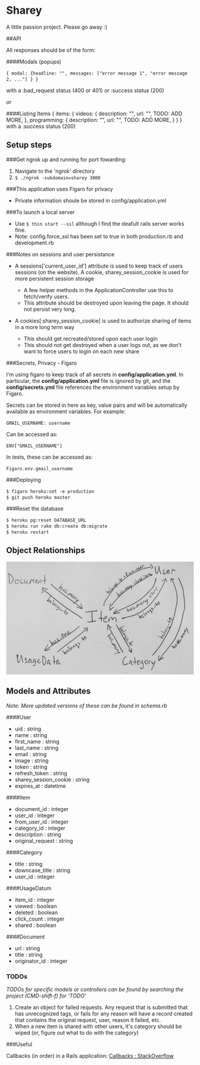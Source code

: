 # Sharey

A little passion project. Please go away :)

##API

All responses should be of the form:

####Modals (popups)

    { modal: {headline: "", messages: ["error message 1", "error message 2, ..."] } }
with a :bad_request status (400 or 401) or :success status (200)

*or*

####Listing Items
    { items: 
      { 
        videos:
        {
          description: "",
          url: "",
          TODO: ADD MORE,
        },
        programming:
        {
          description: "",
          url: "",
          TODO: ADD MORE,
        }
      }
    }
with a :success status (200)

## Setup steps 

###Get ngrok up and running for port fowarding:

1. Navigate to the 'ngrok' directory
2. ```$ ./ngrok -subdomain=sharey 3000```

###This application uses Figaro for privacy

- Private information shoule be stored in config/application.yml

###To launch a local server

- Use ```$ thin start --ssl``` although I find the deafult rails server works fine.
- Note: config.force_ssl has been set to true in both production.rb and development.rb

###Notes on sessions and user persistance

- A sessions['current\_user\_id'] attribute is used to keep track of users sessions (on the website). A cookie, sharey\_session\_cookie is used for more persistent session storage

	- A few helper methods in the ApplicationController use this to fetch/verify users.
	- This attribute should be destroyed upon leaving the page. It should not persist very long. 
- A cookies[:sharey\_session\_cookie] is used to authorize sharing of items in a more long term way

	- This should get recreated/stored upon each user login
	- This should *not* get destroyed when a user logs out, as we don't want to force users to login on each new share

###Secrets, Privacy - Figaro

I'm using figaro to keep track of all secrets in **config/application.yml**. In particular, the **config/application.yml** file is ignored by git, and the **config/secrets.yml** file references the environment variables setup by Figaro.

Secrets can be stored in here as key, value pairs and will be automatically available as environment variables. For example:

    GMAIL_USERNAME: username

Can be accessed as:

    ENV["GMAIL_USERNAME"]

In tests, these can be accessed as:

    Figaro.env.gmail_username

###Deploying

    $ figaro heroku:set -e production
    $ git push heroku master

###Reset the database

    $ heroku pg:reset DATABASE_URL
    $ heroku run rake db:create db:migrate
    $ heroku restart

## Object Relationships

![app/assets/images/object_map.jpg](app/assets/images/object_map.jpg)

## Models and Attributes

*Note: More updated versions of these can be found in schema.rb*

####User

  * uid                     : string
  * name                    : string
  * first\_name             : string
  * last\_name              : string
  * email                   : string
  * image                   : string
  * token                   : string
  * refresh\_token          : string
  * sharey\_session\_cookie : string
  * expires\_at             : datetime

####Item

  * document\_id : integer
  * user\_id : integer
  * from_user\_id : integer
  * category\_id : integer
  * description : string
  * original\_request : string

####Category

  * title : string
  * downcase\_title : string
  * user\_id : integer

####UsageDatum 

  * item\_id : integer
  * viewed : boolean
  * deleted : boolean
  * click\_count : integer
  * shared : boolean

####Document 

  * url : string
  * title : string
  * originator\_id : integer

### TODOs

*TODOs for specific models or controllers can be found by searching the project (CMD-shift-f) for 'TODO'*

  1. Create an object for failed requests. Any request that is submitted that has unrecognized tags, or fails for any reason will have a record created that contains the original request, user, reason it failed, etc.
  2. When a new item is shared with other users, it's category should be wiped (or, figure out what to do with the category)

###Useful

Callbacks (in order) in a Rails application: [Callbacks : StackOverflow](http://stackoverflow.com/questions/6249475/ruby-on-rails-callback-what-is-difference-between-before-save-and-before-crea)